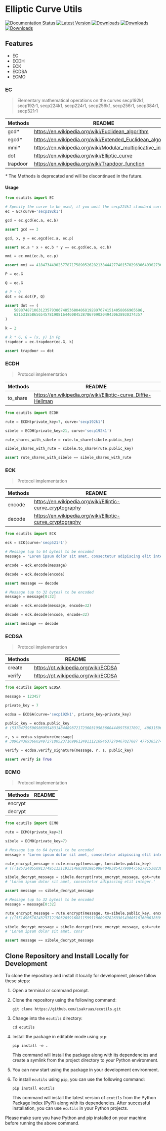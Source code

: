 # Elliptic Curve Utils
[![Documentation Status](https://readthedocs.org/projects/ecutils/badge/?version=latest)](https://ecutils.readthedocs.io/en/latest/?badge=latest)
[![Latest Version](https://img.shields.io/pypi/v/ecutils.svg?style=flat)](https://pypi.python.org/pypi/ecutils/)
[![Downloads](https://static.pepy.tech/badge/ecutils)](https://pepy.tech/project/ecutils)
[![Downloads](https://static.pepy.tech/badge/ecutils/month)](https://pepy.tech/project/ecutils)
[![Downloads](https://static.pepy.tech/badge/ecutils/week)](https://pepy.tech/project/ecutils)

## Features
- EC
- ECDH
- ECK
- ECDSA
- ECMO

### EC
> Elementary mathematical operations on the curves secp192k1, secp192r1, secp224k1, secp224r1, secp256k1, secp256r1, secp384r1, secp521r1

| Methods | README |
| ------ | ------ |
| gcd* | https://en.wikipedia.org/wiki/Euclidean_algorithm |
| egcd* | https://en.wikipedia.org/wiki/Extended_Euclidean_algorithm |
| mmi* | https://en.wikipedia.org/wiki/Modular_multiplicative_inverse |
| dot | https://en.wikipedia.org/wiki/Elliptic_curve |
| trapdoor | https://en.wikipedia.org/wiki/Trapdoor_function |

_*_ The Methods  is deprecated and will be discontinued in the future.
#### Usage

```python
from ecutils import EC

# Specify the curve to be used, if you omit the secp224k1 standard curve will be chosen
ec = EC(curve='secp192k1')

gcd = ec.gcd(ec.a, ec.b)

assert gcd == 3

gcd, x, y = ec.egcd(ec.a, ec.p)

assert ec.a * x + ec.b * y == ec.gcd(ec.a, ec.b)

mmi = ec.mmi(ec.b, ec.p)

assert mmi == 4184734490257787175890526282138444277401570296306493027365

P = ec.G

Q = ec.G

# P + Q
dot = ec.dot(P, Q)

assert dot == (
    5898748710631235793867485368048681928976741514058866965686,
    6215318586565457819081644608453878670902049430638930374357
)

k = 2

# k * G, G = (x, y) in Fp
trapdoor = ec.trapdoor(ec.G, k)

assert trapdoor == dot
```

### ECDH
> Protocol implementation

| Methods | README |
| ------ | ------ |
| to_share | https://en.wikipedia.org/wiki/Elliptic-curve_Diffie-Hellman |

```python
from ecutils import ECDH

rute = ECDH(private_key=7, curve='secp192k1')

sibele = ECDH(private_key=21, curve='secp192k1')

rute_shares_with_sibele = rute.to_share(sibele.public_key)

sibele_shares_with_rute = sibele.to_share(rute.public_key)

assert rute_shares_with_sibele == sibele_shares_with_rute
```

### ECK
> Protocol implementation

| Methods | README |
| ------ | ------ |
| encode | https://en.wikipedia.org/wiki/Elliptic-curve_cryptography |
| decode | https://en.wikipedia.org/wiki/Elliptic-curve_cryptography |

```python
from ecutils import ECK

eck = ECK(curve='secp521r1')

# Message (up to 64 bytes) to be encoded
message = 'Lorem ipsum dolor sit amet, consectetur adipiscing elit integer.'

encode = eck.encode(message)

decode = eck.decode(encode)

assert message == decode

# Message (up to 32 bytes) to be encoded
message = message[0:32]

encode = eck.encode(message, encode=32)

decode = eck.decode(encode, encode=32)

assert message == decode
```

### ECDSA
> Protocol implementation

| Methods | README |
| ------ | ------ |
| create | https://pt.wikipedia.org/wiki/ECDSA |
| verify | https://pt.wikipedia.org/wiki/ECDSA |

```python
from ecutils import ECDSA

message = 123457

private_key = 7

ecdsa = ECDSA(curve='secp192k1', private_key=private_key)

public_key = ecdsa.public_key
# (5370475959698699548314844898721723603195636604449975017091, 4063159672567797276483870227243726761721476925977179091340)

r, s = ecdsa.signature(message)
# 3896243893660249727180523716996124911121694637270467027687 4776385274595455509621853448773273410465218979854252522627

verify = ecdsa.verify_signature(message, r, s, public_key)

assert verify is True
```

### ECMO
> Protocol implementation

| Methods | README |
| ------ | ------ |
| encrypt | |
| decrypt | |

```python
from ecutils import ECMO

rute = ECMO(private_key=3)

sibele = ECMO(private_key=7)

# Message (up to 64 bytes) to be encoded
message = 'Lorem ipsum dolor sit amet, consectetur adipiscing elit integer.'

rute_encrypt_message = rute.encrypt(message, to=sibele.public_key)
# (((1857240550913749511311933146838018859984049385437909475627815302394196392116794951261872948498796224129013364419509543345205163345179842089331125585436362058,3506705573297651839782379747688631207619938669499243895588664759776552259047523714413709830928492585032896255416492668464023541566300767978601214470798534284),0),(832900723057219226235832309951309634564790965766619142337135688003093158580593783030642442689816243439307777897892309485599092775426838123977430011908592689,2725867211280709369559739856531799838050999097103997378962089699490760618311262626053354235740994426084376348161197462998112431752885856911722361899927310419))

sibele_decrypt_message = sibele.decrypt(rute_encrypt_message, got=rute.public_key)
# 'Lorem ipsum dolor sit amet, consectetur adipiscing elit integer.'

assert message == sibele_decrypt_message

# Message (up to 32 bytes) to be encoded
message = message[0:32]

rute_encrypt_message = rute.encrypt(message, to=sibele.public_key, encode=32)
# (((5514905102432971215032059168811599118609678263301496051616006183391286555697379035644243244429999155050824946116976394271676504022270025209979760865557105792, 3616882871789765664390196373675698268226539885126786831225333519076362402850831381514218685912486878712017969901932410182658098975714449511865640394996534438), 0), (704698789382865060147247327627501049009276566478897869842535881827504579525028882135386414981317402850240733513907097487477960975455036937131797327078159252, 695017146506462800084983558343280494117631989946851182810895058155576557979783716414590026260278050690043546398655256933740435522352516282285460869540420509))

sibele_decrypt_message = sibele.decrypt(rute_encrypt_message, got=rute.public_key, encode=32)
# 'Lorem ipsum dolor sit amet, cons'

assert message == sibele_decrypt_message
```

## Clone Repository and Install Locally for Development

To clone the repository and install it locally for development, please follow these steps:

1. Open a terminal or command prompt.
2. Clone the repository using the following command:

   ```shell
   git clone https://github.com/isakruas/ecutils.git
   ```

3. Change into the `ecutils` directory:

   ```shell
   cd ecutils
   ```

4. Install the package in editable mode using `pip`:

   ```shell
   pip install -e .
   ```

   This command will install the package along with its dependencies and create a symlink from the project directory to your Python environment.

5. You can now start using the package in your development environment.

6. To install `ecutils` using `pip`, you can use the following command:

    ```shell
    pip install ecutils
    ```

    This command will install the latest version of `ecutils` from the Python Package Index (PyPI) along with its dependencies. After successful installation, you can use `ecutils` in your Python projects.

Please make sure you have Python and pip installed on your machine before running the above command.
